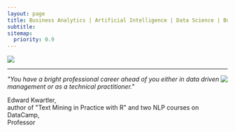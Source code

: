 ```yaml
---
layout: page
title: Business Analytics | Artificial Intelligence | Data Science | Business Consulting
subtitle:
sitemap:
  priority: 0.9
---
```


<img src="{{ '/assets/img/alexey.jpeg' | prepend: site.baseurl }}" id="about-img">

<hr>

<p style="text-align: right; ">
    <img src="{{ '/assets/img/Ted Kwartler.png' | prepend: site.baseurl }}"
         align="right" >
</p>

<p>
    <i>
        "You have a bright professional career ahead of you either in data driven management or as a technical practitioner."
    </i>
</p>

<p>
    <span style="float: right; ">
        Edward Kwartler, <br>author of "Text Mining in Practice with R" and two NLP courses on DataCamp,<br>Professor
    </span>
</p>
<br><br><br>
